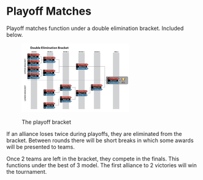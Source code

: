 # Playoff Matches

Playoff matches function under a double elimination bracket. Included below.

<figure><img src="../../.gitbook/assets/image (2).png" alt=""><figcaption><p>The playoff bracket</p></figcaption></figure>

If an alliance loses twice during playoffs, they are eliminated from the bracket. Between rounds there will be short breaks in which some awards will be presented to teams.&#x20;

Once 2 teams are left in the bracket, they compete in the finals. This functions under the best of 3 model. The first alliance to 2 victories will win the tournament.
